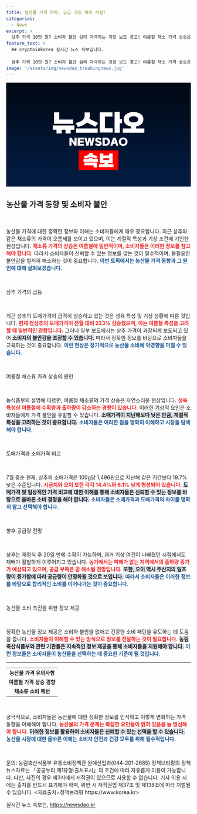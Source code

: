 ```yaml
---
title: 농산물 가격 하락, 공급 과잉 예측 사실?
categories:
  - News
excerpt: >
  상추 가격 10만 원? 소비자 불안 심리 자극하는 과장 보도 경고! 여름철 채소 가격 상승은 일반적이며, 실제 소매가격은 지난해보다 낮아.
feature_text: >
  ## cryptoinkorea 실시간 뉴스 속보입니다.

  상추 가격 10만 원? 소비자 불안 심리 자극하는 과장 보도 경고! 여름철 채소 가격 상승은 일반적이며, 실제 소매가격은 지난해보다 낮아.
image: '/assets/img/newsdao_breakingnews.jpg'
---
```


<p><img src="/assets/img/newsdao_breakingnews.jpg" alt="cryptoinkorea 속보" /></p>

<h2 data-ke-size="size26">농산물 가격 동향 및 소비자 불안</h2>

<p data-ke-size="size16">&nbsp;</p>

<p>농산물 가격에 대한 정확한 정보와 이해는 소비자들에게 매우 중요합니다. 최근 상추와 같은 채소류의 가격이 오름세를 보이고 있으며, 이는 계절적 특성과 기상 조건에 기인한 현상입니다. <b><span style="color: #ee2323;">채소류 가격의 상승은 여름철에 일반적이며, 소비자들은 이러한 정보를 참고해야 합니다.</span></b> 따라서 소비자들이 신뢰할 수 있는 정보를 갖는 것이 필수적이며, 불필요한 불안감을 철저히 해소하는 것이 중요합니다. <b><span style="color: #1a5490;">이번 토픽에서는 농산물 가격 동향과 그 원인에 대해 살펴보겠습니다.</span></b> </p>

<p data-ke-size="size16">&nbsp;</p>

<p>상추 가격의 급등</p>

<p data-ke-size="size16">&nbsp;</p>

<p>최근 상추의 도매가격이 급격히 상승하고 있는 것은 생육 특성 및 기상 상황에 따른 것입니다. <b><span style="color: #ee2323;">현재 청상추의 도매가격이 전월 대비 223% 상승했으며, 이는 여름철 특성을 고려할 때 일반적인 경향입니다.</span></b> 그러나 일부 보도에서는 상추 가격이 과장되게 보도되고 있어 <b><span style="background-color: #21538527;">소비자의 불안감을 조장할 수 있습니다.</span></b> 따라서 정확한 정보를 바탕으로 소비자들을 교육하는 것이 중요합니다. <b><span style="color: #1a5490;">이런 현상은 장기적으로 농산물 소비에 악영향을 미칠 수 있습니다.</span></b> </p>

<p data-ke-size="size16">&nbsp;</p>

<p>여름철 채소류 가격 상승의 원인</p>

<p data-ke-size="size16">&nbsp;</p>

<p>농식품부의 설명에 따르면, 여름철 채소류의 가격 상승은 자연스러운 현상입니다. <b><span style="color: #ee2323;">생육 특성상 여름철에 수확량과 출하량이 감소하는 경향이 있습니다.</span></b> 이러한 기상적 요인은 소비자들에게 가격 불안을 유발할 수 있습니다. <b><span style="background-color: #21538527;">소매가격이 지난해보다 낮은 만큼, 계절적 특성을 고려하는 것이 중요합니다.</span></b> <b><span style="color: #1a5490;">소비자들은 이러한 점을 명확히 이해하고 시장을 탐색해야 합니다.</span></b> </p>

<p data-ke-size="size16">&nbsp;</p>

<p>도매가격과 소매가격 비교</p>

<p data-ke-size="size16">&nbsp;</p>

<p>7월 중순 현재, 상추의 소매가격은 100g당 1,496원으로 지난해 같은 기간보다 19.7% 낮은 수준입니다. <b><span style="color: #ee2323;">시금치와 오이 또한 각각 14.4%와 6.1% 낮게 형성되어 있습니다.</span></b> <b><span style="background-color: #21538527;">도매가격 및 일상적인 가격 비교에 대한 이해를 통해 소비자들은 신뢰할 수 있는 정보를 바탕으로 올바른 소비 결정을 해야 합니다.</span></b> <b><span style="color: #1a5490;">소비자들은 소매가격과 도매가격의 차이를 명확히 알고 선택해야 합니다.</span></b> </p>

<p data-ke-size="size16">&nbsp;</p>

<p>향후 공급량 전망</p>

<p data-ke-size="size16">&nbsp;</p>

<p>상추는 재정식 후 20일 만에 수확이 가능하며, 과거 기상 여건이 나빠졌던 시점에서도 재배가 활발하게 이루어지고 있습니다. <b><span style="color: #ee2323;">농가에서는 피해가 없는 지역에서의 출하량 증가가 예상되고 있으며, 공급 부족은 곧 해소될 전망입니다.</span></b> <b><span style="background-color: #21538527;">또한, 오이 역시 주산지의 일조량이 증가함에 따라 공급량이 안정화될 것으로 보입니다.</span></b> <b><span style="color: #1a5490;">따라서 소비자들은 이러한 정보를 바탕으로 합리적인 소비를 이어나가는 것이 중요합니다.</span></b> </p>

<p data-ke-size="size16">&nbsp;</p>

<p>농산물 소비 촉진을 위한 정보 제공</p>

<p data-ke-size="size16">&nbsp;</p>

<p>정확한 농산물 정보 제공은 소비자 불안을 없애고 건강한 소비 패턴을 유도하는 데 도움을 줍니다. <b><span style="color: #ee2323;">소비자들이 이해할 수 있는 방식으로 정보를 전달하는 것이 필요합니다.</span></b> <b><span style="background-color: #21538527;">농림축산식품부와 관련 기관들은 지속적인 정보 제공을 통해 소비자들을 지원해야 합니다.</span></b> <b><span style="color: #1a5490;">이런 정보들은 소비자들이 농산물을 선택하는 데 중요한 기준이 될 것입니다.</span></b> </p>

<hr />

<table>
    <tr>
        <td style="text-align: center; height: 17px;"><b>농산물 가격 유의사항</b></td>
    </tr>
    <tr>
        <td style="text-align: center; height: 17px;"><b>여름철 가격 상승 경향</b></td>
    </tr>
    <tr>
        <td style="text-align: center; height: 17px;"><b>채소류 소비 패턴</b></td>
    </tr>
</table>

<p data-ke-size="size16">&nbsp;</p>

<p>궁극적으로, 소비자들은 농산물에 대한 정확한 정보를 인식하고 이렇게 변화하는 가격 동향을 이해해야 합니다. <b><span style="color: #ee2323;">농산물의 가격 문제는 복잡한 요인들이 얽혀 있음을 늘 명심해야 합니다.</span></b> <b><span style="background-color: #21538527;">이러한 정보를 활용하여 소비자들은 신뢰할 수 있는 선택을 할 수 있습니다.</span></b> <b><span style="color: #1a5490;">농산물 시장에 대한 올바른 이해는 소비자 안전과 건강 모두를 위해 필수적입니다.</span></b> </p>

<p data-ke-size="size16">&nbsp;</p>

<p>문의: 농림축산식품부 유통소비정책관 원예산업과(044-201-2685)
정책브리핑의 정책뉴스자료는 「공공누리 제1유형:출처표시」의 조건에 따라 자유롭게 이용이 가능합니다. 다만, 사진의 경우 제3자에게 저작권이 있으므로 사용할 수 없습니다. 기사 이용 시에는 출처를 반드시 표기해야 하며, 위반 시 저작권법 제37조 및 제138조에 따라 처벌될 수 있습니다. &lt;자료출처=정책브리핑 https://www.korea.kr></p>
실시간 뉴스 속보는, <a href="https://newsdao.kr" rel="dofollow">https://newsdao.kr</a>



